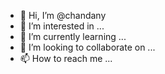 - 👋 Hi, I’m @chandany
- 👀 I’m interested in ...
- 🌱 I’m currently learning ...
- 💞️ I’m looking to collaborate on ...
- 📫 How to reach me ...

<!---
chandany/chandany is a ✨ special ✨ repository because its `README.md` (this file) appears on your GitHub profile.
You can click the Preview link to take a look at your changes.
--->

